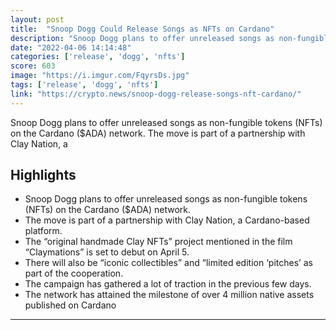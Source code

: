 ```yaml
---
layout: post
title:  "Snoop Dogg Could Release Songs as NFTs on Cardano"
description: "Snoop Dogg plans to offer unreleased songs as non-fungible tokens (NFTs) on the Cardano ($ADA) network. The move is part of a partnership with Clay Nation, a"
date: "2022-04-06 14:14:48"
categories: ['release', 'dogg', 'nfts']
score: 603
image: "https://i.imgur.com/FqyrsDs.jpg"
tags: ['release', 'dogg', 'nfts']
link: "https://crypto.news/snoop-dogg-release-songs-nft-cardano/"
---
```


Snoop Dogg plans to offer unreleased songs as non-fungible tokens (NFTs) on the Cardano ($ADA) network. The move is part of a partnership with Clay Nation, a

## Highlights

- Snoop Dogg plans to offer unreleased songs as non-fungible tokens (NFTs) on the Cardano ($ADA) network.
- The move is part of a partnership with Clay Nation, a Cardano-based platform.
- The “original handmade Clay NFTs” project mentioned in the film “Claymations” is set to debut on April 5.
- There will also be “iconic collectibles” and “limited edition ‘pitches’ as part of the cooperation.
- The campaign has gathered a lot of traction in the previous few days.
- The network has attained the milestone of over 4 million native assets published on Cardano

---
